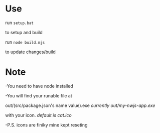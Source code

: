 # Use

run `setup.bat`

to setup and build

run `node build.mjs`

to update changes/build

# Note
-You need to have node installed

-You will find your runable file at

out/(src/package.json's name value).exe *currently out/my-nwjs-app.exe*

with your icon. *default is cat.ico*

-P.S. icons are finiky mine kept reseting